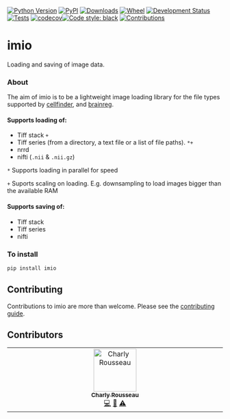 [![Python Version](https://img.shields.io/pypi/pyversions/imio.svg)](https://pypi.org/project/imio)
[![PyPI](https://img.shields.io/pypi/v/imio.svg)](https://pypi.org/project/imio)
[![Downloads](https://pepy.tech/badge/imio)](https://pepy.tech/project/imio)
[![Wheel](https://img.shields.io/pypi/wheel/imio.svg)](https://pypi.org/project/imio)
[![Development Status](https://img.shields.io/pypi/status/imio.svg)](https://github.com/brainglobe/imio)
[![Tests](https://img.shields.io/github/workflow/status/brainglobe/imio/tests)](
    https://github.com/brainglobe/imio/actions)
[![codecov](https://codecov.io/gh/brainglobe/imio/branch/master/graph/badge.svg?token=M1BXRDJ9V4)](https://codecov.io/gh/brainglobe/imio)[![Code style: black](https://img.shields.io/badge/code%20style-black-000000.svg)](https://github.com/python/black)
[![Contributions](https://img.shields.io/badge/Contributions-Welcome-brightgreen.svg)](https://github.com/brainglobe/imio)

# imio
Loading and saving of image data.

### About
The aim of imio is to be a lightweight image loading library for the file types
 supported by [cellfinder](https://github.com/brainglobe/cellfinder), and
 [brainreg](https://github.com/brainglobe/brainreg).

#### Supports loading of:
* Tiff stack `+`
* Tiff series (from a directory, a text file or a list of file paths). `*+`
* nrrd
* nifti (`.nii` & `.nii.gz`)

`*` Supports loading in parallel for speed

`+` Suports scaling on loading. E.g. downsampling to load images bigger than the
available RAM

#### Supports saving of:
* Tiff stack
* Tiff series
* nifti

### To install
```bash
pip install imio
```

## Contributing
Contributions to imio are more than welcome. Please see the [contributing guide](https://github.com/brainglobe/.github/blob/main/CONTRIBUTING.md).

## Contributors

<!-- ALL-CONTRIBUTORS-LIST:START - Do not remove or modify this section -->
<!-- prettier-ignore-start -->
<!-- markdownlint-disable -->
<table>
  <tbody>
    <tr>
      <td align="center" valign="top" width="14.28%"><a href="https://github.com/crousseau"><img src="https://avatars.githubusercontent.com/u/13150960?v=4?s=100" width="100px;" alt="Charly Rousseau"/><br /><sub><b>Charly Rousseau</b></sub></a><br /><a href="https://github.com/brainglobe/imio/commits?author=crousseau" title="Code">💻</a> <a href="#ideas-crousseau" title="Ideas, Planning, & Feedback">🤔</a> <a href="https://github.com/brainglobe/imio/commits?author=crousseau" title="Tests">⚠️</a></td>
    </tr>
  </tbody>
</table>

<!-- markdownlint-restore -->
<!-- prettier-ignore-end -->

<!-- ALL-CONTRIBUTORS-LIST:END -->
<!-- prettier-ignore-start -->
<!-- markdownlint-disable -->

<!-- markdownlint-restore -->
<!-- prettier-ignore-end -->

<!-- ALL-CONTRIBUTORS-LIST:END -->
